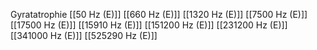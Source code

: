 Gyratatrophie
[[50 Hz (E)]]
[[660 Hz (E)]]
[[1320 Hz (E)]]
[[7500 Hz (E)]]
[[17500 Hz (E)]]
[[15910 Hz (E)]]
[[151200 Hz (E)]]
[[231200 Hz (E)]]
[[341000 Hz (E)]]
[[525290 Hz (E)]]